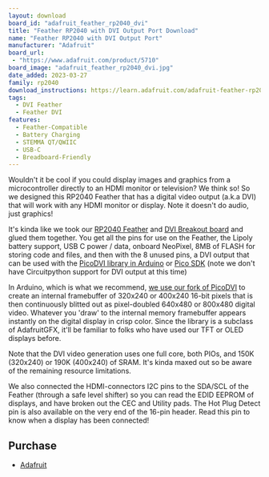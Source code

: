 ```yaml
---
layout: download
board_id: "adafruit_feather_rp2040_dvi"
title: "Feather RP2040 with DVI Output Port Download"
name: "Feather RP2040 with DVI Output Port"
manufacturer: "Adafruit"
board_url:
 - "https://www.adafruit.com/product/5710"
board_image: "adafruit_feather_rp2040_dvi.jpg"
date_added: 2023-03-27
family: rp2040
download_instructions: https://learn.adafruit.com/adafruit-feather-rp2040-dvi/circuitpython
tags:
  - DVI Feather
  - Feather DVI
features:
  - Feather-Compatible
  - Battery Charging
  - STEMMA QT/QWIIC
  - USB-C
  - Breadboard-Friendly
---
```


Wouldn't it be cool if you could display images and graphics from a microcontroller directly to an HDMI monitor or television? We think so! So we designed this RP2040 Feather that has a digital video output (a.k.a DVI) that will work with any HDMI monitor or display. Note it doesn't do audio, just graphics!

It's kinda like we took our [RP2040 Feather](https://www.adafruit.com/product/4884) and [DVI Breakout board](https://www.adafruit.com/product/4984) and glued them together. You get all the pins for use on the Feather, the Lipoly battery support, USB C power / data, onboard NeoPixel, 8MB of FLASH for storing code and files, and then with the 8 unused pins, a DVI output that can be used with the [PicoDVI library in Arduino](https://github.com/adafruit/PicoDVI) or [Pico SDK](https://github.com/Wren6991/PicoDVI) (note we don't have Circuitpython support for DVI output at this time)

In Arduino, which is what we recommend, [we use our fork of PicoDVI](https://github.com/adafruit/PicoDVI) to create an internal framebuffer of 320x240 or 400x240 16-bit pixels that is then continuously blitted out as pixel-doubled 640x480 or 800x480 digital video. Whatever you 'draw' to the internal memory framebuffer appears instantly on the digital display in crisp color. Since the library is a subclass of AdafruitGFX, it'll be familiar to folks who have used our TFT or OLED displays before.

Note that the DVI video generation uses one full core, both PIOs, and 150K (320x240) or 190K (400x240) of SRAM. It's kinda maxed out so be aware of the remaining resource limitations.

We also connected the HDMI-connectors I2C pins to the SDA/SCL of the Feather (through a safe level shifter) so you can read the EDID EEPROM of displays, and have broken out the CEC and Utility pads. The Hot Plug Detect pin is also available on the very end of the 16-pin header. Read this pin to know when a display has been connected!

## Purchase

* [Adafruit](https://www.adafruit.com/product/5710)
